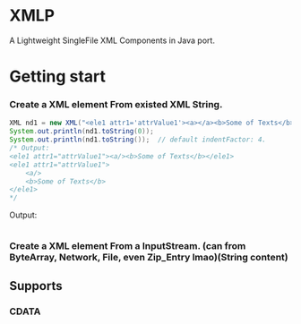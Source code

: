 # XMLP
A Lightweight SingleFile XML Components in Java port.

# Getting start

### Create a XML element From existed XML String.
```java
XML nd1 = new XML("<ele1 attr1='attrValue1'><a></a><b>Some of Texts</b></ele1>");
System.out.println(nd1.toString(0));
System.out.println(nd1.toString());  // default indentFactor: 4.
/* Output:
<ele1 attr1="attrValue1"><a/><b>Some of Texts</b></ele1>
<ele1 attr1="attrValue1">
    <a/>
    <b>Some of Texts</b>
</ele1>
*/
```
Output:
```

```
### Create a XML element From a InputStream. (can from ByteArray, Network, File, even Zip_Entry lmao)(String content)


## Supports

### CDATA

### <!--- Comments -->

### <? Processing Instructions ?>
